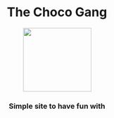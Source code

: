 <h1 align="center">The Choco Gang</h1>
<p align="center"><img width="155" height="145"  src="http://i62.tinypic.com/nqv6g.png" /></p>
<h3 align="center" fon>Simple site to have fun with</h3>
